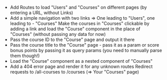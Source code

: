 - Add Routes to load "Users" and "Courses" on different pages (by entering a URL, without Links)
- Add a simple navigation with two links => One leading to "Users", one leading to - "Courses"
Make the courses in "Courses" clickable by adding a link and load the "Course" component in the place of "Courses" (without passing any data for now)
- Pass the course ID to the "Course" page and output it there
- Pass the course title to the "Course" page - pass it as a param or score bonus points by passing it as query params (you need to manually parse them though!)
- Load the "Course" component as a nested component of "Courses"
- Add a 404 error page and render it for any unknown routes
Redirect requests to /all-courses to /courses (=> Your "Courses" page)